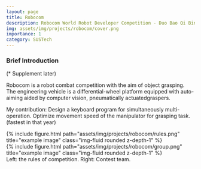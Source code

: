```yaml
---
layout: page
title: Robocom
description: Robocom World Robot Developer Competition - Duo Bao Qi Bing
img: assets/img/projects/robocom/cover.png
importance: 1
category: SUSTech
---
```




### Brief Introduction
(* Supplement later)

Robocom is a robot combat competition with the aim of object grasping. The engineering vehicle is a differential-wheel platform equipped with auto-aiming aided by computer vision, pneumatically actuatedgraspers. 

My contribution: Design a keyboard program for simultaneously multi-operation. Optimize movement speed of the manipulator for grasping task. (fastest in that year)

<div class="row justify-content-sm-center">
    <div class="col-sm-6 mt-3 mt-md-0">
        {% include figure.html path="assets/img/projects/robocom/rules.png" title="example image" class="img-fluid rounded z-depth-1" %}
    </div>
    <div class="col-sm-6 mt-3 mt-md-0">
        {% include figure.html path="assets/img/projects/robocom/group.png" title="example image" class="img-fluid rounded z-depth-1" %}
    </div>
</div>
<div class="caption">
     Left: the rules of competition. Right: Contest team.
</div>

